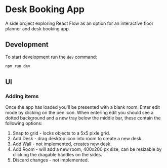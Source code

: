 # Desk Booking App

A side project exploring React Flow as an option for an interactive
floor planner and desk booking app.

## Development

To start development run the `dev` command:

```bash
npm run dev
```

## UI

### Adding items

Once the app has loaded you'll be presented with a blank room. Enter
edit mode by clicking on the pen icon. When entering edit you should 
see a dotted background and a new tray below the middle bar, these
contain the following options:

1. Snap to grid - locks objects to a 5x5 pixle grid. 
2. Add Desk - drag desktop icon into room to create a new desk.
3. Add Wall - not implemented, creates new desk.
4. Add Room - will add a new room, 400x200 px size, can be resizable
   by clicking the dragable handles on the sides.
5. Discard changes - not implemented.
